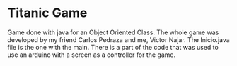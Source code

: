 # Titanic Game
Game done with java for an Object Oriented Class.
The whole game was developed by my friend Carlos Pedraza and me, Victor Najar.
The Inicio.java file is the one with the main.
There is a part of the code that was used to use an arduino with a screen as a controller for the game.
